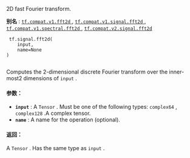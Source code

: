2D fast Fourier transform.

**别名** : [ `tf.compat.v1.fft2d` ](/api_docs/python/tf/signal/fft2d), [ `tf.compat.v1.signal.fft2d` ](/api_docs/python/tf/signal/fft2d), [ `tf.compat.v1.spectral.fft2d` ](/api_docs/python/tf/signal/fft2d), [ `tf.compat.v2.signal.fft2d` ](/api_docs/python/tf/signal/fft2d)

```
 tf.signal.fft2d(
    input,
    name=None
)
 
```

Computes the 2-dimensional discrete Fourier transform over the inner-most2 dimensions of  `input` .

#### 参数：
- **`input`** : A  `Tensor` . Must be one of the following types:  `complex64` ,  `complex128` .A complex tensor.
- **`name`** : A name for the operation (optional).


#### 返回：
A  `Tensor` . Has the same type as  `input` .

